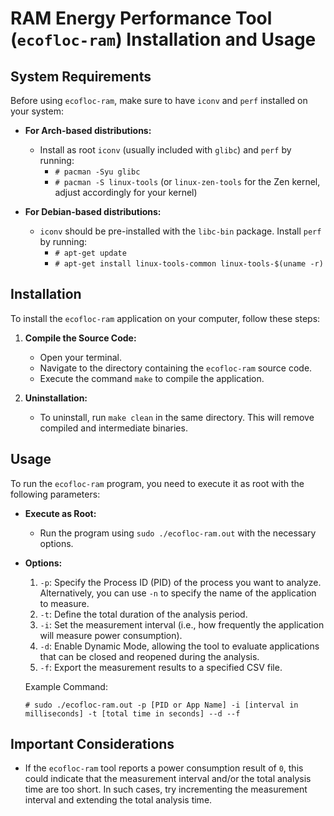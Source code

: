 # RAM Energy Performance Tool (`ecofloc-ram`) Installation and Usage

## System Requirements

Before using `ecofloc-ram`, make sure to have `iconv` and `perf` installed on your system:

- **For Arch-based distributions:**
  - Install as root `iconv` (usually included with `glibc`) and `perf` by running:
    - `# pacman -Syu glibc`
    - `# pacman -S linux-tools` (or `linux-zen-tools` for the Zen kernel, adjust accordingly for your kernel)

- **For Debian-based distributions:**
  - `iconv` should be pre-installed with the `libc-bin` package. Install `perf` by running:
    - `# apt-get update`
    - `# apt-get install linux-tools-common linux-tools-$(uname -r)`

## Installation

To install the `ecofloc-ram` application on your computer, follow these steps:

1. **Compile the Source Code:**
   - Open your terminal.
   - Navigate to the directory containing the `ecofloc-ram` source code.
   - Execute the command `make` to compile the application.

2. **Uninstallation:**
   - To uninstall, run `make clean` in the same directory. This will remove compiled and intermediate binaries.

## Usage

To run the `ecofloc-ram` program, you need to execute it as root with the following parameters:

- **Execute as Root:**
  - Run the program using `sudo ./ecofloc-ram.out` with the necessary options.

- **Options:**
  1. `-p`: Specify the Process ID (PID) of the process you want to analyze. Alternatively, you can use `-n` to specify the name of the application to measure.
  2. `-t`: Define the total duration of the analysis period.
  3. `-i`: Set the measurement interval (i.e., how frequently the application will measure power consumption).
  4. `-d`: Enable Dynamic Mode, allowing the tool to evaluate applications that can be closed and reopened during the analysis.
  5. `-f`: Export the measurement results to a specified CSV file.
  
  Example Command:

  `# sudo ./ecofloc-ram.out -p [PID or App Name] -i [interval in milliseconds] -t [total time in seconds] --d --f`


## Important Considerations

- If the `ecofloc-ram` tool reports a power consumption result of `0`, this could indicate that the measurement interval and/or the total analysis time are too short. In such cases, try incrementing the measurement interval and extending the total analysis time.
